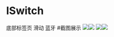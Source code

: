 # ISwitch
底部标签页  滑动  蓝牙
#截图展示
![](makedown/tab1.png)![](makedown/slide.png)
![](makedown/tab2.png)![](makedown/tab3.png)
